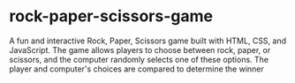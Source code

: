 # rock-paper-scissors-game
A fun and interactive Rock, Paper, Scissors game built with HTML, CSS, and JavaScript. The game allows players to choose between rock, paper, or scissors, and the computer randomly selects one of these options. The player and computer's choices are compared to determine the winner
